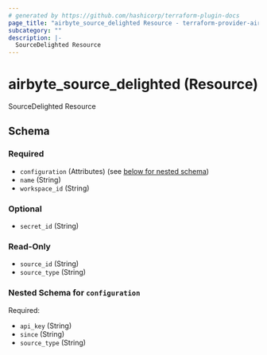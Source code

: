 ```yaml
---
# generated by https://github.com/hashicorp/terraform-plugin-docs
page_title: "airbyte_source_delighted Resource - terraform-provider-airbyte-new"
subcategory: ""
description: |-
  SourceDelighted Resource
---
```


# airbyte_source_delighted (Resource)

SourceDelighted Resource



<!-- schema generated by tfplugindocs -->
## Schema

### Required

- `configuration` (Attributes) (see [below for nested schema](#nestedatt--configuration))
- `name` (String)
- `workspace_id` (String)

### Optional

- `secret_id` (String)

### Read-Only

- `source_id` (String)
- `source_type` (String)

<a id="nestedatt--configuration"></a>
### Nested Schema for `configuration`

Required:

- `api_key` (String)
- `since` (String)
- `source_type` (String)


